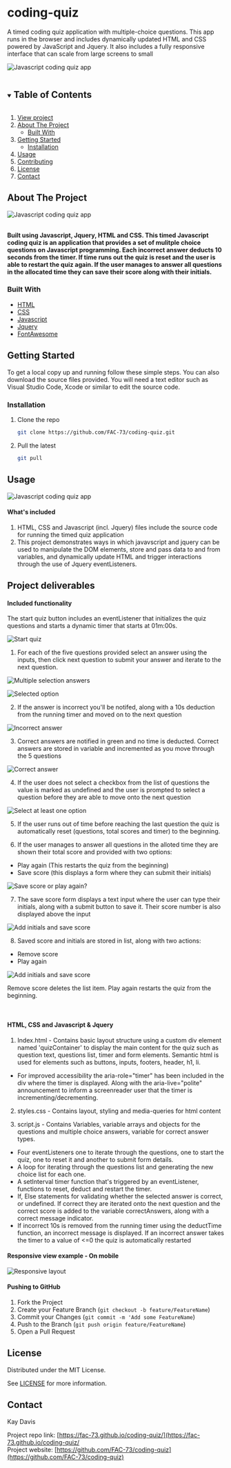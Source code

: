 # coding-quiz
A timed coding quiz application with multiple-choice questions. This app runs in the browser and includes dynamically updated HTML and CSS powered by JavaScript and Jquery. It also includes a fully responsive interface that can scale from large screens to small


![Javascript coding quiz app](https://github.com/FAC-73/coding-quiz/blob/main/Assets/Images/CodingQuizDemo.png?raw=true "Javascript coding quiz app")

<!-- TABLE OF CONTENTS -->
<details open="open">
  <summary><h2 style="display: inline-block">Table of Contents</h2></summary>
  <ol>
     <li>
      <a href="https://fac-73.github.io/coding-quiz/">View project</a></li>
    <li>
      <a href="#about-the-project">About The Project</a>
      <ul>
        <li><a href="#built-with">Built With</a></li>
      </ul>
    </li>
    <li>
      <a href="#getting-started">Getting Started</a>
      <ul>
        <li><a href="#installation">Installation</a></li>
      </ul>
    </li>
    <li><a href="#usage">Usage</a></li>
    <li><a href="#contributing">Contributing</a></li>
    <li><a href="#license">License</a></li>
    <li><a href="#contact">Contact</a></li>
  </ol>
</details>


<!-- ABOUT THE PROJECT -->
## About The Project

![Javascript coding quiz app](https://github.com/FAC-73/coding-quiz/blob/main/Assets/Images/score-total.png?raw=true "Javascript coding quiz app")
<br><br>

**Built using Javascript, Jquery, HTML and CSS. This timed Javascript coding quiz is an application that provides a set of mulitple choice questions on Javascript programming. Each incorrect answer deducts 10 seconds from the timer. If time runs out the quiz is reset and the user is able to restart the quiz again. If the user manages to answer all questions in the allocated time they can save their score along with their initials.**


### Built With

* [HTML](https://www.w3schools.com/)
* [CSS](https://www.w3schools.com/)
* [Javascript](https://www.w3schools.com/)
* [Jquery](https://jquery.com/)
* [FontAwesome](https://fontawesome.com/)


<!-- GETTING STARTED -->
## Getting Started

To get a local copy up and running follow these simple steps. You can also download the source files provided. You will need a text editor such as Visual Studio Code, Xcode or similar to edit the source code.

### Installation

1. Clone the repo
   ```sh
   git clone https://github.com/FAC-73/coding-quiz.git
   ```

2. Pull the latest
   ```sh
   git pull
   ```


<!-- USAGE EXAMPLES -->
## Usage

![Javascript coding quiz app](https://github.com/FAC-73/coding-quiz/blob/main/Assets/Images/Quiz-start.png?raw=true "Javascript coding quiz app")

#### What's included
1. HTML, CSS and Javascript (incl. Jquery) files include the source code for running the timed quiz application
2. This project demonstrates ways in which javavscript and jquery can be used to manipulate the DOM elements, store and pass data to and from variables, and dynamically update HTML and trigger interactions through the use of Jquery eventListeners.


## Project deliverables

#### Included functionality
The start quiz button includes an eventListener that initializes the quiz questions and starts a dynamic timer that starts at 01m:00s.

![Start quiz](https://github.com/FAC-73/coding-quiz/blob/main/Assets/Images/Quiz-start.png?raw=true "Start quiz")
<br>

1. For each of the five questions provided select an answer using the inputs, then click next question to submit your answer and iterate to the next question.

![Multiple selection answers](https://github.com/FAC-73/coding-quiz/blob/main/Assets/Images/Questions-Init.png?raw=true  "Multiple selection answers")
<br>

![Selected option](https://github.com/FAC-73/coding-quiz/blob/main/Assets/Images/Question-select.png?raw=true "Selected option")
<br>

2. If the answer is incorrect you'll be notifed, along with a 10s deduction from the running timer and moved on to the next question

![Incorrect answer](https://github.com/FAC-73/coding-quiz/blob/main/Assets/Images/incorrect-answer.png?raw=true "Incorrect answer")
<br>

3. Correct answers are notified in green and no time is deducted. Correct answers are stored in variable and incremented as you move through the 5 questions

![Correct answer](https://github.com/FAC-73/coding-quiz/blob/main/Assets/Images/correct-answer.png?raw=true "Correct answer")
<br>

4. If the user does not select a checkbox from the list of questions the value is marked as undefined and the user is prompted to select a question before they are able to move onto the next question

![Select at least one option](https://github.com/FAC-73/coding-quiz/blob/main/Assets/Images/undefined.png?raw=true "Select at least one option")
<br>

5. If the user runs out of time before reaching the last question the quiz is automatically reset (questions, total scores and timer) to the beginning. 

6. If the user manages to answer all questions in the alloted time they are shown their total score and provided with two options: 
- Play again (This restarts the quiz from the beginning)
- Save score (this displays a form where they can submit their initials)

![Save score or play again?](https://github.com/FAC-73/coding-quiz/blob/main/Assets/Images/score-total.png?raw=true "Save score or play again?")
<br>

7. The save score form displays a text input where the user can type their initials, along with a submit button to save it. Their score number is also displayed above the input

![Add initials and save score](https://github.com/FAC-73/coding-quiz/blob/main/Assets/Images/Add-initials.png?raw=true "Add initials and save score")
<br>

8. Saved score and initials are stored in list, along with two actions:
- Remove score
- Play again

![Add initials and save score](https://github.com/FAC-73/coding-quiz/blob/main/Assets/Images/Add-initials.png?raw=true "Add initials and save score")


Remove score deletes the list item. Play again restarts the quiz from the beginning.

<br>


#### HTML, CSS and Javascript & Jquery
1. Index.html - Contains basic layout structure using a custom div element named 'quizContainer' to display the main content for the quiz such as question text, questions list, timer and form elements. 
Semantic html is used for elements such as buttons, inputs, footers, header, h1, li. 

- For improved accessibility the aria-role="timer" has been included in the div where the timer is displayed. Along with the aria-live="polite" announcement to inform a screenreader user that the timer is incrementing/decrementing. 

2. styles.css - Contains layout, styling and media-queries for html content

3. script.js - Contains Variables, variable arrays and objects for the questions and multiple choice answers, variable for correct answer types. 
- Four eventListeners one to iterate through the questions, one to start the quiz, one to reset it and another to submit form details. 
- A loop for iterating through the questions list and generating the new choice list for each one. 
- A setInterval timer function that's triggered by an eventListener, functions to reset, deduct and restart the timer. 
- If, Else statements for validating whether the selected answer is correct, or undefined. If correct they are iterated onto the next question and the correct score is added to the variable correctAnswers, along with a correct message indicator. 
- If incorrect 10s is removed from the running timer using the deductTime function, an incorrect message is displayed. If an incorrect answer takes the timer to a value of <=0 the quiz is automatically restarted



#### Responsive view example - On mobile
![Responsive layout](https://github.com/FAC-73/coding-quiz/blob/main/Assets/Images/Responsive.png?raw=true "Responsive views")


#### Pushing to GitHub

1. Fork the Project
2. Create your Feature Branch (`git checkout -b feature/FeatureName`)
3. Commit your Changes (`git commit -m 'Add some FeatureName`)
4. Push to the Branch (`git push origin feature/FeatureName`)
5. Open a Pull Request



<!-- LICENSE -->
## License

Distributed under the MIT License. 

See [LICENSE](https://github.com/FAC-73/coding-quiz/blob/main/LICENSE) for more information.



<!-- CONTACT -->
## Contact

Kay Davis

Project repo link: [https://fac-73.github.io/coding-quiz/](https://fac-73.github.io/coding-quiz/
<br>
Project website: [https://github.com/FAC-73/coding-quiz](https://github.com/FAC-73/coding-quiz)
